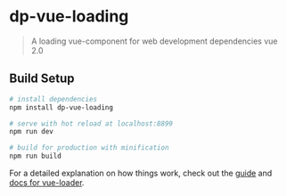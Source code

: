 # dp-vue-loading

> A loading vue-component for web development
> dependencies vue 2.0

## Build Setup

``` bash
# install dependencies
npm install dp-vue-loading

# serve with hot reload at localhost:8899
npm run dev

# build for production with minification
npm run build

```

For a detailed explanation on how things work, check out the [guide](http://vuejs-templates.github.io/webpack/) and [docs for vue-loader](http://vuejs.github.io/vue-loader).
